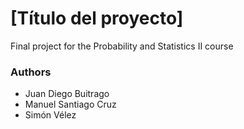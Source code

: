 # [Título del proyecto]

Final project for the Probability and Statistics II course 

### Authors
* Juan Diego Buitrago
* Manuel Santiago Cruz
* Simón Vélez